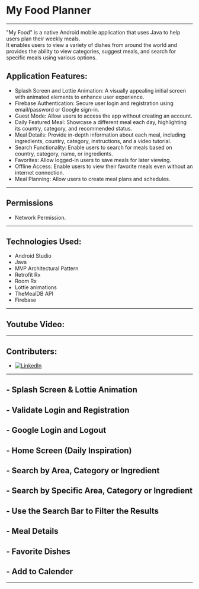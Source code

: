 # My Food Planner

--------------
"My Food" is a native Android mobile application that uses Java to help users plan their weekly meals. 
<br>It enables users to view a variety of dishes from around the world and provides the ability to view categories, suggest meals, and search for specific meals using various options.

Application Features:
--------------------
* Splash Screen and Lottie Animation: A visually appealing initial screen with animated elements to enhance user experience.
* Firebase Authentication: Secure user login and registration using email/password or Google sign-in.
* Guest Mode: Allow users to access the app without creating an account.
* Daily Featured Meal: Showcase a different meal each day, highlighting its country, category, and recommended status.
* Meal Details: Provide in-depth information about each meal, including ingredients, country, category, instructions, and a video tutorial.
* Search Functionality: Enable users to search for meals based on country, category, name, or ingredients.
* Favorites: Allow logged-in users to save meals for later viewing.
* Offline Access: Enable users to view their favorite meals even without an internet connection.
* Meal Planning: Allow users to create meal plans and schedules.
<hr>
<h2>Permissions</h2>

- Network Permission.

<hr>
<h2>Technologies Used:</h2>

* Android Studio
* Java
* MVP Architectural Pattern
* Retrofit Rx
* Room Rx
* Lottie animations
* TheMealDB API
* Firebase

<hr>
<h2>Youtube Video:</h2>
<p align="center">
<!--     <a href="https://youtu.be/FbP2BDXYrOs" target="_blank">
        <img src="https://user-images.githubusercontent.com/51149273/222991758-fbc2f267-ea66-4327-84df-39ebec7ae617.png" alt="Watch the video" border="10" />
    </a>  -->
</p>

<hr>
<h2>Contributers:</h2>


- <a href="https://www.linkedin.com/in/ahmed-eid-6b3414213/"><img alt="LinkedIn" src="https://img.shields.io/badge/LinkedIn-Ahmed%20Eid-blue?style=flat-square&logo=linkedin"></a>

<hr>
<h2>- Splash Screen & Lottie Animation </h2>
<p align="center">
  
</p>

<h2>- Validate Login and Registration</h2>

<p align="center">
<!--   <img src="https://user-images.githubusercontent.com/51149273/222992781-d6d3af94-3270-4e3f-acf2-f61e9a2c4e4f.jpg" width="40%">
  &nbsp; &nbsp; &nbsp; &nbsp;
  <img src="https://user-images.githubusercontent.com/51149273/222992783-142d5837-593f-484d-b430-b3d7969ab194.jpg" width="40%"> -->
</p>

<h2>- Google Login and Logout</h2>
<p align="center">
<!--   <img alt="Light" src="https://user-images.githubusercontent.com/51149273/222994762-ff8cfb5d-2795-4895-94b6-58119f1529c0.jpg" width="40%">
  &nbsp; &nbsp; &nbsp; &nbsp;
  <img alt="Light" src="https://user-images.githubusercontent.com/51149273/222994766-32414f8c-d6d0-42a2-8a2d-5095470e43b7.jpg" width="40%"> -->
</p>

<h2>- Home Screen (Daily Inspiration)</h2>
<p align="center">
<!--   <img src="https://user-images.githubusercontent.com/51149273/222993510-b835a801-6edd-4a8f-894e-a381bedaac71.jpg" width="45%"> -->
</p>

<h2> - Search by Area, Category or Ingredient</h2>
<p align="center">
<!--   <img src="https://user-images.githubusercontent.com/51149273/222995526-da2ab523-5e85-4962-b12e-fb1ffb753f70.jpg" width="20%">
  &nbsp;
  <img src="https://user-images.githubusercontent.com/51149273/222995523-9807120d-922b-4a32-949f-3ee214f7b712.jpg" width="20%">
  &nbsp;
  <img src="https://user-images.githubusercontent.com/51149273/222993547-2e1cf25a-202e-478d-ac9e-665fd0ed3137.jpg" width="20%">
  &nbsp;
  <img src="https://user-images.githubusercontent.com/51149273/222993542-7c2b603d-e98c-4eb7-8812-4186142f04ec.jpg" width="20%"> -->
</p>

<h2> - Search by Specific Area, Category or Ingredient</h2>
<p align="center">
<!--   <img src="https://user-images.githubusercontent.com/51149273/222993601-e3fea9f9-d197-4130-9c4f-f7b8b95d741b.jpg" width="30%">
  &nbsp; &nbsp;
  <img src="https://user-images.githubusercontent.com/51149273/222993596-0c1c81d4-acc2-445e-928c-b469db99f6e5.jpg" width="30%">
  &nbsp; &nbsp;
  <img src="https://user-images.githubusercontent.com/51149273/222993599-445ddc28-8b3a-4f33-aca4-0575e4d42039.jpg" width="30%"> -->
</p>

<h2>- Use the Search Bar to Filter the Results</h2>
<p align="center">
<!--   <img src="https://user-images.githubusercontent.com/51149273/222993611-2fa3cc02-702f-4680-9734-1e40daac8133.jpg" width="45%"> -->
</p>

<h2>- Meal Details</h2>
<p align="center">
<!--   <img src="https://user-images.githubusercontent.com/51149273/222993677-5dceaba4-3870-4e7a-a913-02ac04f4b19d.jpg" width="40%">
  &nbsp; &nbsp; &nbsp; &nbsp;
  <img src="https://user-images.githubusercontent.com/51149273/222993679-9de6d50c-b80b-4f5b-9c60-594965f67dc8.jpg" width="40%"> -->
</p>

<h2>- Favorite Dishes</h2>
<p align="center">
<!--   <img src="https://user-images.githubusercontent.com/51149273/222993741-57151882-84b4-44b8-91d5-c63066a370cb.jpg" width="45%"> -->
</p>

<h2> - Add to Calender</h2>
<p align="center">
<!--   <img src="https://user-images.githubusercontent.com/51149273/222993674-d163aa96-7c39-461f-a9fa-3aff246ca003.jpg" width="30%">
  &nbsp; &nbsp;
  <img src="https://user-images.githubusercontent.com/51149273/222993675-7cf225e3-5565-49aa-9084-e78e3be5dbd2.jpg" width="30%">
  &nbsp; &nbsp;
  <img src="https://user-images.githubusercontent.com/51149273/222993676-1ea0cfa4-4b57-48b5-8eec-3dbfd0201bb2.jpg" width="30%"> -->
</p>
<hr>
